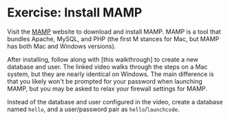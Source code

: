# Exercise: Install MAMP

Visit the [MAMP][mamp] website to download and install MAMP. MAMP is a tool that bundles Apache, MySQL, and PHP (the first M stances for Mac, but MAMP has both Mac and Windows versions).

After installing, follow along with [this walkthrough] to create a new database and user. The linked video walks through the steps on a Mac system, but they are nearly identical on Windows. The main difference is that you likely won't be prompted for your password when launching MAMP, but you may be asked to relax your firewall settings for MAMP.

Instead of the database and user configured in the video, create a database named `hello`, and a user/password pair as `hello`/`launchcode`.

[mamp]: https://www.mamp.info/en/
[walkthrough]: https://www.youtube.com/watch?v=lHkjm52sJys
